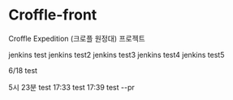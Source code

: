 # Croffle-front

Croffle Expedition (크로플 원정대) 프로젝트

jenkins test
jenkins test2
jenkins test3
jenkins test4
jenkins test5

6/18 test

5시 23분 test
17:33 test
17:39 test --pr
